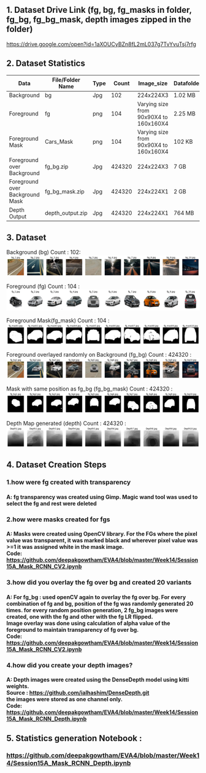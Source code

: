 ## 1. Dataset Drive Link (fg, bg, fg_masks in folder, fg_bg, fg_bg_mask, depth images zipped in the folder)
https://drive.google.com/open?id=1aXOUCyBZn8fL2mL037g7TvYvuTsj7rfg

## 2. Dataset Statistics

| Data | File/Folder Name | Type |Count | Image_size | Datafolder_size | Mean | std |
|---|---|---|---|---|---|---|---|
| Background | bg | Jpg | 102 | 224x224X3 | 1.02 MB |  |   |
| Foreground | fg | png | 104 | Varying size from 90x90X4 to 160x160X4 | 2.25 MB |  |   |
| Foreground Mask | Cars_Mask | png | 104 | Varying size from 90x90X4 to 160x160X4 | 102 KB |  |   |
| Foreground over Background | fg_bg.zip | Jpg | 424320 | 224x224X3 | 7 GB | [0.3931, 0.3785, 0.3606] | [0.1965, 0.1813, 0.1779] |
| Foreground over Background Mask | fg_bg_mask.zip | Jpg | 424320 | 224x224X1 | 2 GB | [0.1630] | [0.3598] |
| Depth Output | depth_output.zip | Jpg | 424320 | 224x224X1 | 764 MB | [0.0878] | [0.0157] |


## 3. Dataset

Background (bg)  Count : 102:
![bg](https://github.com/deepakgowtham/EVA4/blob/master/Week14/Images/bg.png)



Foreground (fg) Count : 104 :
![fg](https://github.com/bikash-bhoi/eva4/blob/master/Session15/images/fg.png)



Foreground Mask(fg_mask) Count : 104 :
![fg_mask](https://github.com/bikash-bhoi/eva4/blob/master/Session15/images/fg_mask.png)



Foreground overlayed randomly on Background (fg_bg) Count : 424320 :
![fg_bg](https://github.com/bikash-bhoi/eva4/blob/master/Session15/images/fg_bg.png)



Mask with same position as fg_bg (fg_bg_mask) Count : 424320 :
![fg_bg_mask](https://github.com/bikash-bhoi/eva4/blob/master/Session15/images/fg_bg_mask.png)



Depth Map generated (depth) Count : 424320 :
![depth](https://github.com/bikash-bhoi/eva4/blob/master/Session15/images/depth.png)


## 4. Dataset Creation Steps

### 1.how were fg created with transparency
#### A: fg transparency was created using Gimp. Magic wand tool was used to select the fg and rest were deleted
### 2.how were masks created for fgs
#### A: Masks were created using OpenCV library. For the FGs where the pixel value was transparent, it was marked black and wherever pixel value was >=1 it was assigned white in the mask image. <br>Code: https://github.com/deepakgowtham/EVA4/blob/master/Week14/Session15A_Mask_RCNN_CV2.ipynb
### 3.how did you overlay the fg over bg and created 20 variants
#### A: For fg_bg : used openCV again to overlay the fg over bg. For every combination of fg and bg, position of the fg was randomly generated 20 times. for every random position generation, 2 fg_bg images were created, one with the fg and other with the fg LR flipped.<br> Image overlay was done using calculation of alpha value of the foreground to maintain transparency of fg over bg.<br> Code: https://github.com/deepakgowtham/EVA4/blob/master/Week14/Session15A_Mask_RCNN_CV2.ipynb
### 4.how did you create your depth images? 
#### A: Depth images were created using the DenseDepth model using kitti weights. <br>Source : https://github.com/ialhashim/DenseDepth.git <br> the images were stored as one channel only.<br> Code: https://github.com/deepakgowtham/EVA4/blob/master/Week14/Session15A_Mask_RCNN_Depth.ipynb

## 5. Statistics generation Notebook : 
### https://github.com/deepakgowtham/EVA4/blob/master/Week14/Session15A_Mask_RCNN_Depth.ipynb

